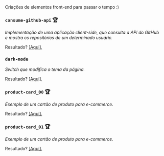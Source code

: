 Criações de elementos front-end para passar o tempo :)

### `consume-github-api` :trophy: 
<p><em>Implementação de uma aplicação client-side, que consulta a API do GitHub e mostra os repositórios de um determinado usuário.</p></em>
<p>Resultado? <a href="https://aunioribeiro.com.br/consume-github-api/" target="_blank">[Aqui].</a></p>

### `dark-mode`
<p><em>Switch que modifica o tema da página.</p></em>
<p>Resultado? <a href="https://aunioribeiro.com.br/dark-mode/" target="_blank">[Aqui].</a></p>

### `product-card_00` :trophy: 
<p><em>Exemplo de um cartão de produto para e-commerce.</p></em>
<p>Resultado? <a href="https://aunioribeiro.com.br/product-card_00/" target="_blank">[Aqui].</a></p>

### `product-card_01` :trophy: 
<p><em>Exemplo de um cartão de produto para e-commerce.</p></em>
<p>Resultado? <a href="https://aunioribeiro.com.br/product-card_01/" target="_blank">[Aqui].</a></p>